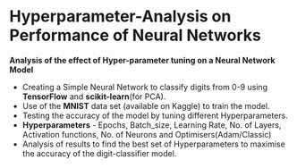 # Hyperparameter-Analysis on Performance of Neural Networks
**Analysis of the effect of Hyper-parameter tuning on a Neural Network Model**
- Creating a Simple Neural Network to classify digits from 0-9 using
  **TensorFlow** and **scikit-learn**(for PCA).
- Use of the **MNIST** data set (available on Kaggle) to train the model.
- Testing the accuracy of the model by tuning different Hyperparameters.
- **Hyperparameters** - Epochs, Batch_size, Learning Rate, No. of Layers,
  Activation functions, No. of Neurons and Optimisers(Adam/Classic)
- Analysis of results to find the best set of Hyperparameters to maximise
  the accuracy of the digit-classifier model.
